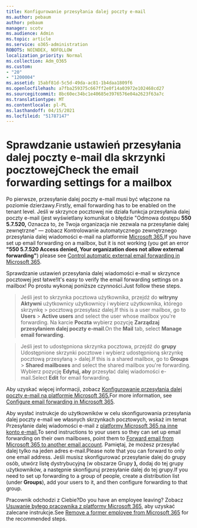 ```yaml
---
title: Konfigurowanie przesyłania dalej poczty e-mail
ms.author: pebaum
author: pebaum
manager: scotv
ms.audience: Admin
ms.topic: article
ms.service: o365-administration
ROBOTS: NOINDEX, NOFOLLOW
localization_priority: Normal
ms.collection: Adm_O365
ms.custom:
- "20"
- "1200004"
ms.assetid: 15abf81d-5c5d-49da-ac81-1b4daa1809f6
ms.openlocfilehash: a7fba259375c667ff2e0f14a03972e102468cd27
ms.sourcegitcommit: 8bc60ec34bc1e40685e3976576e04a2623f63a7c
ms.translationtype: MT
ms.contentlocale: pl-PL
ms.lasthandoff: 04/15/2021
ms.locfileid: "51787147"
---
```

# <a name="check-the-email-forwarding-settings-for-a-mailbox"></a><span data-ttu-id="a396f-102">Sprawdzanie ustawień przesyłania dalej poczty e-mail dla skrzynki pocztowej</span><span class="sxs-lookup"><span data-stu-id="a396f-102">Check the email forwarding settings for a mailbox</span></span>

<span data-ttu-id="a396f-103">Po pierwsze, przesyłanie dalej poczty e-mail musi być włączone na poziomie dzierżawy.</span><span class="sxs-lookup"><span data-stu-id="a396f-103">Firstly, email forwarding has to be enabled on the tenant level.</span></span> <span data-ttu-id="a396f-104">Jeśli w skrzynce pocztowej nie działa funkcja przesyłania dalej poczty e-mail (jest wyświetlany komunikat o błędzie "Odmowa dostępu **550 5.7.520,** Oznacza to, że Twoja organizacja nie zezwala na przesyłanie dalej zewnętrzne" — zobacz Kontrolowanie automatycznego zewnętrznego przesyłania dalej wiadomości e-mail na platformie [Microsoft 365.](https://docs.microsoft.com/microsoft-365/security/office-365-security/external-email-forwarding?view=o365-worldwide)</span><span class="sxs-lookup"><span data-stu-id="a396f-104">If you have set up email forwarding on a mailbox, but it is not working (you get an error **"550 5.7.520 Access denied, Your organization does not allow external forwarding"**) please see [Control automatic external email forwarding in Microsoft 365](https://docs.microsoft.com/microsoft-365/security/office-365-security/external-email-forwarding?view=o365-worldwide).</span></span>

<span data-ttu-id="a396f-105">Sprawdzanie ustawień przesyłania dalej wiadomości e-mail w skrzynce pocztowej jest łatwe!</span><span class="sxs-lookup"><span data-stu-id="a396f-105">It's easy to verify the email forwarding settings on a mailbox!</span></span> <span data-ttu-id="a396f-106">Po prostu wykonaj poniższe czynności.</span><span class="sxs-lookup"><span data-stu-id="a396f-106">Just follow these steps.</span></span>
  
> <span data-ttu-id="a396f-107">Jeśli jest to skrzynka pocztowa użytkownika, przejdź do **witryny Aktywni** użytkownicy użytkownicy i wybierz użytkownika, którego skrzynkę \>  pocztową przesyłasz dalej.</span><span class="sxs-lookup"><span data-stu-id="a396f-107">If this is a user mailbox, go to **Users** \> **Active users** and select the user whose mailbox you're forwarding.</span></span> <span data-ttu-id="a396f-108">Na karcie **Poczta** wybierz pozycję **Zarządzaj przesyłaniem dalej poczty e-mail**.</span><span class="sxs-lookup"><span data-stu-id="a396f-108">On the **Mail** tab, select **Manage email forwarding**.</span></span>

> <span data-ttu-id="a396f-109">Jeśli jest to udostępniona skrzynka pocztowa, przejdź do **grupy** Udostępnione skrzynki pocztowe i wybierz udostępnioną skrzynkę pocztową przesyłaną \>  dalej.</span><span class="sxs-lookup"><span data-stu-id="a396f-109">If this is a shared mailbox, go to **Groups** \> **Shared mailboxes** and select the shared mailbox you're forwarding.</span></span> <span data-ttu-id="a396f-110">Wybierz pozycję **Edytuj, aby** przesyłać dalej wiadomości e-mail.</span><span class="sxs-lookup"><span data-stu-id="a396f-110">Select **Edit** for email forwarding.</span></span>

<span data-ttu-id="a396f-111">Aby uzyskać więcej informacji, zobacz [Konfigurowanie przesyłania dalej poczty e-mail na platformie Microsoft 365.](https://docs.microsoft.com/microsoft-365/admin/email/configure-email-forwarding)</span><span class="sxs-lookup"><span data-stu-id="a396f-111">For more information, see [Configure email forwarding in Microsoft 365](https://docs.microsoft.com/microsoft-365/admin/email/configure-email-forwarding).</span></span>
  
<span data-ttu-id="a396f-112">Aby wysłać instrukcje do użytkowników w celu skonfigurowania przesyłania dalej poczty e-mail we własnych skrzynkach pocztowych, wskaż im temat Przesyłanie dalej wiadomości e-mail z [platformy Microsoft 365 na inne konto e-mail.](https://support.office.com/article/Forward-email-from-Office-365-to-another-email-account-1ed4ee1e-74f8-4f53-a174-86b748ff6a0e)</span><span class="sxs-lookup"><span data-stu-id="a396f-112">To send instructions to your users so they can set up email forwarding on their own mailboxes, point them to [Forward email from Microsoft 365 to another email account](https://support.office.com/article/Forward-email-from-Office-365-to-another-email-account-1ed4ee1e-74f8-4f53-a174-86b748ff6a0e).</span></span> <span data-ttu-id="a396f-113">Pamiętaj, że możesz przesyłać dalej tylko na jeden adres e-mail.</span><span class="sxs-lookup"><span data-stu-id="a396f-113">Please note that you can forward to only one email address.</span></span> <span data-ttu-id="a396f-114">Jeśli musisz skonfigurować przesyłanie dalej do grupy osób, utwórz listę dystrybucyjną (w obszarze Grupy **),** dodaj do tej grupy użytkowników, a następnie skonfiguruj przesyłanie dalej do tej grupy.</span><span class="sxs-lookup"><span data-stu-id="a396f-114">If you need to set up forwarding to a group of people, create a distribution list (under **Groups**), add your users to it, and then configure forwarding to that group.</span></span>
  
<span data-ttu-id="a396f-115">Pracownik odchodzi z Ciebie?</span><span class="sxs-lookup"><span data-stu-id="a396f-115">Do you have an employee leaving?</span></span> <span data-ttu-id="a396f-116">Zobacz [Usuwanie byłego pracownika z platformy Microsoft 365,](https://docs.microsoft.com/microsoft-365/admin/add-users/remove-former-employee) aby uzyskać zalecane instrukcje.</span><span class="sxs-lookup"><span data-stu-id="a396f-116">See [Remove a former employee from Microsoft 365](https://docs.microsoft.com/microsoft-365/admin/add-users/remove-former-employee) for the recommended steps.</span></span>